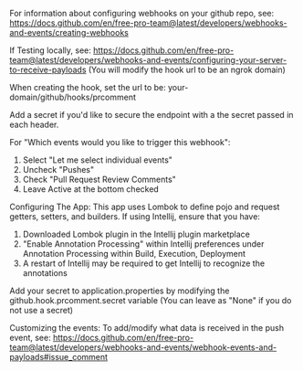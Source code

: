 For information about configuring webhooks on your github repo, see:
https://docs.github.com/en/free-pro-team@latest/developers/webhooks-and-events/creating-webhooks

If Testing locally, see: 
https://docs.github.com/en/free-pro-team@latest/developers/webhooks-and-events/configuring-your-server-to-receive-payloads
(You will modify the hook url to be an ngrok domain)

When creating the hook, set the url to be: your-domain/github/hooks/prcomment

Add a secret if you'd like to secure the endpoint with a the secret passed in each header.

For "Which events would you like to trigger this webhook":
1.  Select "Let me select individual events"
2. Uncheck "Pushes"
3. Check "Pull Request Review Comments"
4. Leave Active at the bottom checked

Configuring The App:
This app uses Lombok to define pojo and request getters, setters, and builders. If using Intellij, ensure that you have:
1. Downloaded Lombok plugin in the Intellij plugin marketplace
2. "Enable Annotation Processing" within Intellij preferences under Annotation Processing within Build, Execution, Deployment
3. A restart of Intellij may be required to get Intellij to recognize the annotations

Add your secret to application.properties by modifying the github.hook.prcomment.secret variable
(You can leave as "None" if you do not use a secret)


Customizing the events:
To add/modify what data is received in the push event, see:
https://docs.github.com/en/free-pro-team@latest/developers/webhooks-and-events/webhook-events-and-payloads#issue_comment

